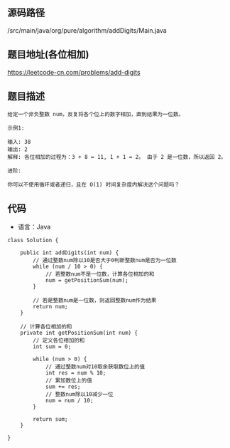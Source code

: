 ## 源码路径

/src/main/java/org/pure/algorithm/addDigits/Main.java

## 题目地址(各位相加)

https://leetcode-cn.com/problems/add-digits

## 题目描述

```
给定一个非负整数 num，反复将各个位上的数字相加，直到结果为一位数。

示例1:

输入: 38
输出: 2 
解释: 各位相加的过程为：3 + 8 = 11, 1 + 1 = 2。 由于 2 是一位数，所以返回 2。

进阶:

你可以不使用循环或者递归，且在 O(1) 时间复杂度内解决这个问题吗？
```

## 代码

- 语言：Java

```
class Solution {

    public int addDigits(int num) {
        // 通过整数num除以10是否大于0判断整数num是否为一位数
        while (num / 10 > 0) {
            // 若整数num不是一位数，计算各位相加的和
            num = getPositionSum(num);
        }

        // 若是整数num是一位数，则返回整数num作为结果
        return num;
    }

    // 计算各位相加的和
    private int getPositionSum(int num) {
        // 定义各位相加的和
        int sum = 0;

        while (num > 0) {
            // 通过整数num对10取余获取数位上的值
            int res = num % 10;
            // 累加数位上的值
            sum += res;
            // 整数num除以10减少一位
            num = num / 10;
        }

        return sum;
    }

}
```